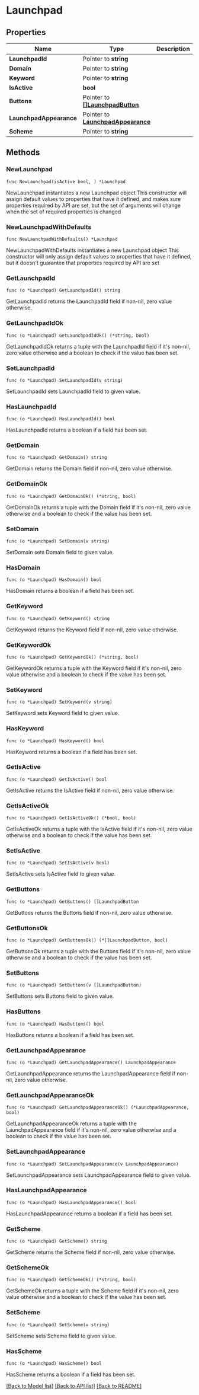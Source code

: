 # Launchpad

## Properties

Name | Type | Description | Notes
------------ | ------------- | ------------- | -------------
**LaunchpadId** | Pointer to **string** |  | [optional] 
**Domain** | Pointer to **string** |  | [optional] 
**Keyword** | Pointer to **string** |  | [optional] 
**IsActive** | **bool** |  | 
**Buttons** | Pointer to [**[]LaunchpadButton**](LaunchpadButton.md) |  | [optional] 
**LaunchpadAppearance** | Pointer to [**LaunchpadAppearance**](LaunchpadAppearance.md) |  | [optional] 
**Scheme** | Pointer to **string** |  | [optional] 

## Methods

### NewLaunchpad

`func NewLaunchpad(isActive bool, ) *Launchpad`

NewLaunchpad instantiates a new Launchpad object
This constructor will assign default values to properties that have it defined,
and makes sure properties required by API are set, but the set of arguments
will change when the set of required properties is changed

### NewLaunchpadWithDefaults

`func NewLaunchpadWithDefaults() *Launchpad`

NewLaunchpadWithDefaults instantiates a new Launchpad object
This constructor will only assign default values to properties that have it defined,
but it doesn't guarantee that properties required by API are set

### GetLaunchpadId

`func (o *Launchpad) GetLaunchpadId() string`

GetLaunchpadId returns the LaunchpadId field if non-nil, zero value otherwise.

### GetLaunchpadIdOk

`func (o *Launchpad) GetLaunchpadIdOk() (*string, bool)`

GetLaunchpadIdOk returns a tuple with the LaunchpadId field if it's non-nil, zero value otherwise
and a boolean to check if the value has been set.

### SetLaunchpadId

`func (o *Launchpad) SetLaunchpadId(v string)`

SetLaunchpadId sets LaunchpadId field to given value.

### HasLaunchpadId

`func (o *Launchpad) HasLaunchpadId() bool`

HasLaunchpadId returns a boolean if a field has been set.

### GetDomain

`func (o *Launchpad) GetDomain() string`

GetDomain returns the Domain field if non-nil, zero value otherwise.

### GetDomainOk

`func (o *Launchpad) GetDomainOk() (*string, bool)`

GetDomainOk returns a tuple with the Domain field if it's non-nil, zero value otherwise
and a boolean to check if the value has been set.

### SetDomain

`func (o *Launchpad) SetDomain(v string)`

SetDomain sets Domain field to given value.

### HasDomain

`func (o *Launchpad) HasDomain() bool`

HasDomain returns a boolean if a field has been set.

### GetKeyword

`func (o *Launchpad) GetKeyword() string`

GetKeyword returns the Keyword field if non-nil, zero value otherwise.

### GetKeywordOk

`func (o *Launchpad) GetKeywordOk() (*string, bool)`

GetKeywordOk returns a tuple with the Keyword field if it's non-nil, zero value otherwise
and a boolean to check if the value has been set.

### SetKeyword

`func (o *Launchpad) SetKeyword(v string)`

SetKeyword sets Keyword field to given value.

### HasKeyword

`func (o *Launchpad) HasKeyword() bool`

HasKeyword returns a boolean if a field has been set.

### GetIsActive

`func (o *Launchpad) GetIsActive() bool`

GetIsActive returns the IsActive field if non-nil, zero value otherwise.

### GetIsActiveOk

`func (o *Launchpad) GetIsActiveOk() (*bool, bool)`

GetIsActiveOk returns a tuple with the IsActive field if it's non-nil, zero value otherwise
and a boolean to check if the value has been set.

### SetIsActive

`func (o *Launchpad) SetIsActive(v bool)`

SetIsActive sets IsActive field to given value.


### GetButtons

`func (o *Launchpad) GetButtons() []LaunchpadButton`

GetButtons returns the Buttons field if non-nil, zero value otherwise.

### GetButtonsOk

`func (o *Launchpad) GetButtonsOk() (*[]LaunchpadButton, bool)`

GetButtonsOk returns a tuple with the Buttons field if it's non-nil, zero value otherwise
and a boolean to check if the value has been set.

### SetButtons

`func (o *Launchpad) SetButtons(v []LaunchpadButton)`

SetButtons sets Buttons field to given value.

### HasButtons

`func (o *Launchpad) HasButtons() bool`

HasButtons returns a boolean if a field has been set.

### GetLaunchpadAppearance

`func (o *Launchpad) GetLaunchpadAppearance() LaunchpadAppearance`

GetLaunchpadAppearance returns the LaunchpadAppearance field if non-nil, zero value otherwise.

### GetLaunchpadAppearanceOk

`func (o *Launchpad) GetLaunchpadAppearanceOk() (*LaunchpadAppearance, bool)`

GetLaunchpadAppearanceOk returns a tuple with the LaunchpadAppearance field if it's non-nil, zero value otherwise
and a boolean to check if the value has been set.

### SetLaunchpadAppearance

`func (o *Launchpad) SetLaunchpadAppearance(v LaunchpadAppearance)`

SetLaunchpadAppearance sets LaunchpadAppearance field to given value.

### HasLaunchpadAppearance

`func (o *Launchpad) HasLaunchpadAppearance() bool`

HasLaunchpadAppearance returns a boolean if a field has been set.

### GetScheme

`func (o *Launchpad) GetScheme() string`

GetScheme returns the Scheme field if non-nil, zero value otherwise.

### GetSchemeOk

`func (o *Launchpad) GetSchemeOk() (*string, bool)`

GetSchemeOk returns a tuple with the Scheme field if it's non-nil, zero value otherwise
and a boolean to check if the value has been set.

### SetScheme

`func (o *Launchpad) SetScheme(v string)`

SetScheme sets Scheme field to given value.

### HasScheme

`func (o *Launchpad) HasScheme() bool`

HasScheme returns a boolean if a field has been set.


[[Back to Model list]](../README.md#documentation-for-models) [[Back to API list]](../README.md#documentation-for-api-endpoints) [[Back to README]](../README.md)


